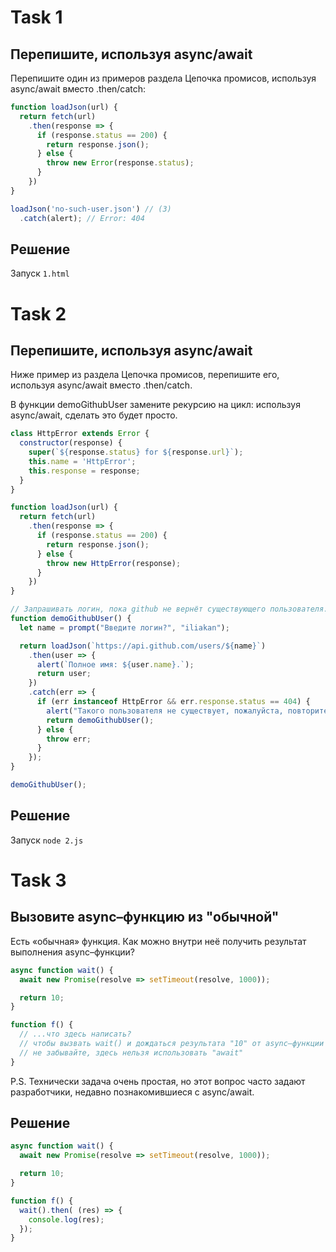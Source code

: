 # Task 1
## Перепишите, используя async/await
Перепишите один из примеров раздела Цепочка промисов, используя async/await вместо .then/catch:
```js
function loadJson(url) {
  return fetch(url)
    .then(response => {
      if (response.status == 200) {
        return response.json();
      } else {
        throw new Error(response.status);
      }
    })
}

loadJson('no-such-user.json') // (3)
  .catch(alert); // Error: 404
```

## Решение
Запуск `1.html`

# Task 2
## Перепишите, используя async/await
Ниже пример из раздела Цепочка промисов, перепишите его, используя async/await вместо .then/catch.

В функции demoGithubUser замените рекурсию на цикл: используя async/await, сделать это будет просто.
```js
class HttpError extends Error {
  constructor(response) {
    super(`${response.status} for ${response.url}`);
    this.name = 'HttpError';
    this.response = response;
  }
}

function loadJson(url) {
  return fetch(url)
    .then(response => {
      if (response.status == 200) {
        return response.json();
      } else {
        throw new HttpError(response);
      }
    })
}

// Запрашивать логин, пока github не вернёт существующего пользователя.
function demoGithubUser() {
  let name = prompt("Введите логин?", "iliakan");

  return loadJson(`https://api.github.com/users/${name}`)
    .then(user => {
      alert(`Полное имя: ${user.name}.`);
      return user;
    })
    .catch(err => {
      if (err instanceof HttpError && err.response.status == 404) {
        alert("Такого пользователя не существует, пожалуйста, повторите ввод.");
        return demoGithubUser();
      } else {
        throw err;
      }
    });
}

demoGithubUser();
```

## Решение
Запуск `node 2.js`

# Task 3
## Вызовите async–функцию из "обычной"
Есть «обычная» функция. Как можно внутри неё получить результат выполнения async–функции?
```js
async function wait() {
  await new Promise(resolve => setTimeout(resolve, 1000));

  return 10;
}

function f() {
  // ...что здесь написать?
  // чтобы вызвать wait() и дождаться результата "10" от async–функции
  // не забывайте, здесь нельзя использовать "await"
}
```
P.S. Технически задача очень простая, но этот вопрос часто задают разработчики, недавно познакомившиеся с async/await.

## Решение
```js
async function wait() {
  await new Promise(resolve => setTimeout(resolve, 1000));

  return 10;
}

function f() {
  wait().then( (res) => {
    console.log(res);
  });
}
```